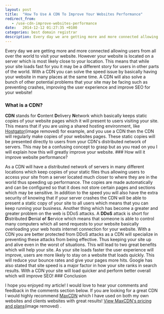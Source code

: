 ```yaml
---
layout: post
title:  "How To Use A CDN To Improve Your Websites Performance"
redirect_from:
   - /use-cdn-improve-websites-performance
date:   2014-12-12 01:27:35 +0100
categories: best domain registrar
description: Every day we are getting more and more connected allowing users from all over the world to visit your website. However your website is located on a se...
---
```


Every day we are getting more and more connected allowing users from all over the world to visit your website. However your website is located on a server which is most likely close to your location. This means that while your site loads fast for you it may be a different story for users in other parts of the world. With a CDN you can solve the speed issue by basically having your website in many places at the same time. A CDN will also solve a bunch of other potential problems that your site may be facing such as preventing crashes, improving the user experience and improve SEO for your website!

### What is a CDN?

 **CDN** stands for **C**ontent **D**elivery **N**etwork which basically keeps static copies of your website pages which it will present to users visiting your site. This means that if you are using a shared hosting environment, like [Hostgator](http://www.kqzyfj.com/q997lnwtnvAIBEGGJIACBFCBJCC)(image removed) for example, and you use a CDN then the CDN will regularly make copies of your websites pages. These static copies will be presented directly to users from your CDN's distributed network of servers. This may be a confusing concept to grasp but as you read on you I will explain how this will greatly improve your website. ### How will it improve website performance?

 As a CDN will have a distributed network of servers in many different locations which keep copies of your static files thus allowing users to access your site from a server located much closer to where they are in the world thus speeding up performance. The copies are made automatically and can be configured so that it does not store certain pages and sections which may be sensitive. In addition to the speed you will also have the extra security of knowing that if your server crashes the CDN will be able to present a static copy of your site to all users which means that you can keep running your business. Another thing which has become a greater and greater problem on the web is DDoS attacks. A **DDoS** attack is short for **D**istributed **D**enial **o**f **S**ervice which means that someone is able to control many computers which all send requests to your website basically overloading your web hosts internet connection for your website. With a CDN you are better protected from DDoS attacks as a CDN will specialize in preventing these attacks from being effective. Thus keeping your site up and alive even in the worst of situations. This will lead to two great benefits which will help your site. As your site loads faster the user experience will improve, users are more likely to stay on a website that loads quickly. This will reduce your bounce rates and give your pages more hits. Google has also stated that site speed is a major factor in how your site ranks in search results. With a CDN your site will load quicker and perform better overall which will improve SEO! ### Conclusion

 I hope you enjoyed my article! I would love to hear your comments and feedback in the comments section below. If you are looking for a great CDN I would highly recommend [MaxCDN](http://www.tkqlhce.com/92102hz74z6MUNQSSVUMOOQUQRVP) which I have used on both my own websites and clients websites with great results! [View MaxCDN's pricing and plans](http://www.tkqlhce.com/92102hz74z6MUNQSSVUMOOQUQRVP)(image removed) .